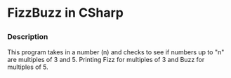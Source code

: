 # FizzBuzz in CSharp <p>
### Description<p>
This program takes in a number (n) and checks to see if numbers up to "n" are multiples of 3 and 5. Printing Fizz for multiples of 3 and Buzz for multiples of 5.
